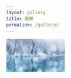 ```yaml
---
layout: gallery
title: 画廊
permalink: /gallery/
---
```


<a href="/images/1.jpg" data-lightbox="example-set" data-title="Click the right half of the image to move forward."><img class="example-image" src="/images/1_1.jpg" alt=""/></a>
